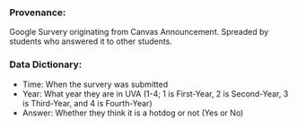 ### Provenance: 
Google Survery originating from Canvas Announcement. Spreaded by students who answered it to other students. 
### Data Dictionary: 
- Time: When the survery was submitted
- Year: What year they are in UVA (1-4; 1 is First-Year, 2 is Second-Year, 3 is Third-Year, and 4 is Fourth-Year)
- Answer: Whether they think it is a hotdog or not (Yes or No)

